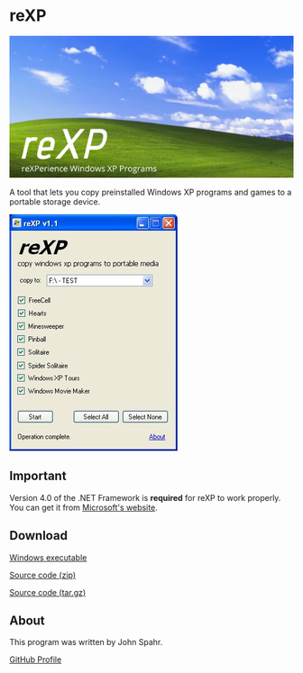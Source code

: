 # reXP
![reXP Banner](https://github.com/JohnSpahr/reXP/blob/master/reXP.png?raw=true)

A tool that lets you copy preinstalled Windows XP programs and games to a portable storage device.

![reXP Screenshot](https://github.com/JohnSpahr/reXP/blob/master/screenshot.jpg?raw=true)

## Important
Version 4.0 of the .NET Framework is **required** for reXP to work properly. You can get it from [Microsoft's website](https://www.microsoft.com/en-us/download/confirmation.aspx?id=17718).

## Download
[Windows executable](https://github.com/JohnSpahr/reXP/releases/download/v1.3/reXP_v1.3.exe)

[Source code (zip)](https://github.com/JohnSpahr/reXP/archive/v1.3.zip)

[Source code (tar.gz)](https://github.com/JohnSpahr/reXP/archive/v1.3.tar.gz)

## About
This program was written by John Spahr.

[GitHub Profile](https://github.com/JohnSpahr)
